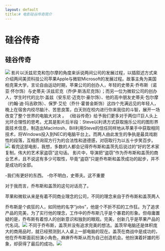 ```yaml
---
layout: default
title:# 电影硅谷传奇简介
---
```


# 硅谷传奇

## 硅谷传奇
<img src="https://pic.sogou.com/d?query=%B9%E8%B9%C8%B4%AB%C6%E6%CD%BC%C6%AC&st=255&mode=255&did=9" />
影片以沃兹尼克和包尔摩的角度来诉说两间公司的发展过程，以插叙述方式来介绍两间美资科技公司苹果Apple与微软Microsoft的发展过程。故事主角为美国柏克莱大学，言论自由运动时期，苹果公司的创办人，年轻的史蒂夫·乔布斯（诺亚·怀尔饰）与史蒂夫·沃兹尼克（乔伊·斯洛尼克饰）；而另一位为微软公司的创办人，学生时代的比尔·盖兹（安东尼·迈克尔·豪尔饰）、他的高中朋友史蒂夫·包尔摩（约翰·迪·玛吉欧饰）、保罗·艾伦（乔什·霍普金斯饰）这四个充满远见的年轻人，晚上在宿舍内绞尽脑汁、苦思良策，白天则在校内进行你来我往的斗智，展开一场改变了整个世界的电脑大对决 。
《硅谷传奇》给予我们更多对于两位IT巨人头上光环合理性的思考。尤其是影片后半段：Steve以利诱方式获取施乐公司的图形界面技术信息，制造出Macintosh，Bill利用Steve的信任同样地从苹果手中获取相同技术，将Windows投入到NEC的电脑平台上。而两人由此发生的争执是最具戏剧性的段落，互相质询双方行为的合法性和道德感，对窃取行为以五十步笑百步。<img src="https://pic.sogou.com/d?query=%B9%E8%B9%C8%B4%AB%C6%E6%CD%BC%C6%AC&st=255&mode=255&did=60" />
看完这部电影，我想，多数的人都会记得乔布斯和盖茨先后说过的“好的艺术家复制，伟大的艺术家盗窃”这句话。 影片中，导演把“盗窃”作为乔布斯和盖茨的商业艺术，且不说这有多少可取性，毕竟“盗窃”只是乔布斯和盖茨成功的起步，并不是成功的全部。

-我们有更好的东西。
-你不明白，史蒂夫。这不重要

对于我而言，乔布斯和盖茨的这句对话亮了。

苹果和微软从来是有着不同商业理念的公司，不同的理念来自于乔布斯和盖茨两人

乔布斯是个疯狂的人，如同他的名字“jobs”，他是个不折不扣的工作狂。为了追求产品的完美，为了实行他的理念，工作中的乔布斯几乎是个暴君的形象。但毋庸置疑的是，乔布斯有着惊人的创新意识和独到的眼观。完美，创新几乎是苹果产品的代名词。<img src="https://pic.sogou.com/d?query=%B9%E8%B9%C8%B4%AB%C6%E6%CD%BC%C6%AC&st=255&mode=255&did=1" />
不同于乔布斯，盖茨并没有追求完美的想法。盖茨早电脑还是体积庞大的商用品时，就已经预测到人人桌上一部电脑的现在。盖茨在商战中是成功的，他在乔布斯面前扮演小角色，麻痹乔布斯从而为自己创造机会。他扮演着奸雄的形象，却获得了最后的成功。<img src="https://pic.sogou.com/d?query=%B9%E8%B9%C8%B4%AB%C6%E6%CD%BC%C6%AC&st=255&mode=255&did=10" />
